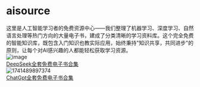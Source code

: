 # aisource
这里是人工智能学习者的免费资源中心——我们整理了机器学习、深度学习、自然语言处理等热门方向的大量电子书，建成了分类清晰的学习资料库。这个完全免费的智能知识库，既包含入门知识也教实际应用，始终秉持"知识共享，共同进步"的原则，让每个对AI感兴趣的人都能轻松获取学习资源。<br>
![image](https://github.com/user-attachments/assets/b5d9728e-f937-450a-864d-9b38754b4595)<br>
[DeepSeek全套免费电子书合集](./DeepSeek全套资料电子书合集免费下载（持续更新）.md)<br>
![1741489897374](https://github.com/user-attachments/assets/3073fce8-89b4-453b-bd3e-9fed30a3f12a)<br>
[ChatGpt全套免费电子书合集](./Chatgpt全套电子书资源免费下载.md)
